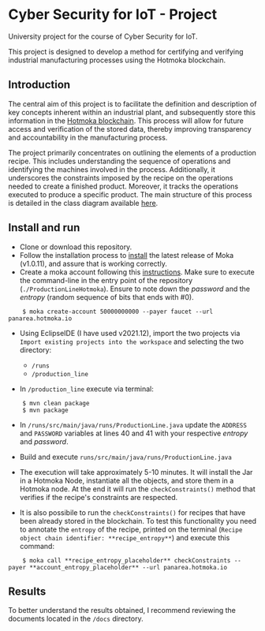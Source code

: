 # Cyber Security for IoT - Project 

University project for the course of Cyber Security for IoT.

This project is designed to develop a method for certifying and verifying industrial manufacturing processes using the Hotmoka blockchain.

## Introduction
The central aim of this project is to facilitate the definition and description of key concepts inherent within an industrial plant, and subsequently store this information in the [Hotmoka blockchain](https://github.com/Hotmoka/hotmoka). This process will allow for future access and verification of the stored data, thereby improving transparency and accountability in the manufacturing process.

The project primarily concentrates on outlining the elements of a production recipe. This includes understanding the sequence of operations and identifying the machines involved in the process. Additionally, it underscores the constraints imposed by the recipe on the operations needed to create a finished product. Moreover, it tracks the operations executed to produce a specific product. The main structure of this process is detailed in the class diagram available [here](https://github.com/MarioLibro/ProductionLineHotmoka/blob/main/uml.png).

## Install and run

- Clone or download this repository.
- Follow the installation process to [install](https://github.com/Hotmoka/hotmoka#moka) the latest release of Moka (v1.0.11), and assure that is working correctly.
- Create a moka account following this [instructions](https://github.com/Hotmoka/hotmoka#creation-of-a-first-account). Make sure to execute the command-line in the entry point of the repository (`./ProductionLineHotmoka`).
Ensure to note down the *password* and the *entropy* (random sequence of bits that ends with #0).

```shell
    $ moka create-account 50000000000 --payer faucet --url panarea.hotmoka.io
```

- Using EclipseIDE (I have used v2021.12), import the two projects via `Import existing projects into the workspace` and selecting the two directory:
  - `/runs`
  - `/production_line`

- In `/production_line` execute via terminal:

```shell
    $ mvn clean package
    $ mvn package
```

- In `/runs/src/main/java/runs/ProductionLine.java` update the `ADDRESS` and `PASSWORD` variables at lines 40 and 41 with your respective *entropy* and *password*.

- Build and execute `runs/src/main/java/runs/ProductionLine.java`
- The execution will take approximately 5-10 minutes. It will install the Jar in a Hotmoka Node, instantiate all the objects, and store them in a Hotmoka node. At the end it will run the `checkConstraints()` method that verifies if the recipe's constraints are respected.
- It is also possibile to run the `checkConstraints()` for recipes that have been already stored in the blockchain. To test this functionality you need to annotate the `entropy` of the recipe, printed on the terminal (`Recipe object chain identifier: **recipe_entropy**`) and execute this command:

```shell
    $ moka call **recipe_entropy_placeholder** checkConstraints --payer **account_entropy_placeholder** --url panarea.hotmoka.io
```

## Results

To better understand the results obtained, I recommend reviewing the documents located in the `/docs` directory.
